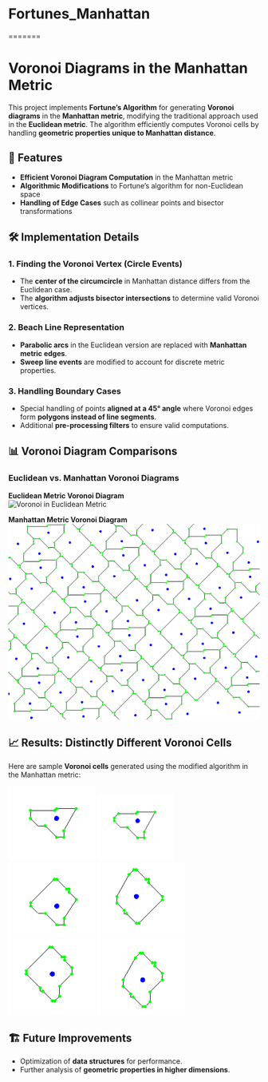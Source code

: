 # Fortunes_Manhattan
=======
# Voronoi Diagrams in the Manhattan Metric

This project implements **Fortune’s Algorithm** for generating **Voronoi diagrams** in the **Manhattan metric**, modifying the traditional approach used in the **Euclidean metric**. The algorithm efficiently computes Voronoi cells by handling **geometric properties unique to Manhattan distance**.

## 🚀 Features

- **Efficient Voronoi Diagram Computation** in the Manhattan metric  
- **Algorithmic Modifications** to Fortune’s algorithm for non-Euclidean space  
- **Handling of Edge Cases** such as collinear points and bisector transformations  

## 🛠 Implementation Details

### **1. Finding the Voronoi Vertex (Circle Events)**
- The **center of the circumcircle** in Manhattan distance differs from the Euclidean case.
- The **algorithm adjusts bisector intersections** to determine valid Voronoi vertices.

### **2. Beach Line Representation**
- **Parabolic arcs** in the Euclidean version are replaced with **Manhattan metric edges**.
- **Sweep line events** are modified to account for discrete metric properties.

### **3. Handling Boundary Cases**
- Special handling of points **aligned at a 45° angle** where Voronoi edges form **polygons instead of line segments**.
- Additional **pre-processing filters** to ensure valid computations.

## 📊 Voronoi Diagram Comparisons

### **Euclidean vs. Manhattan Voronoi Diagrams**
**Euclidean Metric Voronoi Diagram**  
![Voronoi in Euclidean Metric](img/tribonacci_euclid.png)

**Manhattan Metric Voronoi Diagram**  
![Voronoi in Manhattan Metric](img/tribonacci_manhattan.png)

## 📈 Results: Distinctly Different Voronoi Cells

Here are sample **Voronoi cells** generated using the modified algorithm in the Manhattan metric:

![Shape 1](img/shape_1.png)
![Shape 2](img/shape_2.png)
![Shape 3](img/shape_3.png)
![Shape 4](img/shape_4.png)
![Shape 5](img/shape_5.png)
![Shape 6](img/shape_6.png)

## 🏗 Future Improvements

- Optimization of **data structures** for performance.
- Further analysis of **geometric properties in higher dimensions**.

